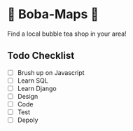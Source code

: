 # 🍵 Boba-Maps 🥛
Find a local bubble tea shop in your area!

## Todo Checklist 
- [ ] Brush up on Javascript
- [ ] Learn SQL
- [ ] Learn Django
- [ ] Design 
- [ ] Code 
- [ ] Test 
- [ ] Depoly
